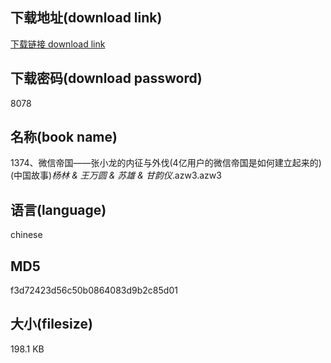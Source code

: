 ## 下载地址(download link)
[下载链接 download link](https://voluble-croquembouche-d321dc.netlify.app/?s=1374%E3%80%81%E5%BE%AE%E4%BF%A1%E5%B8%9D%E5%9B%BD%E2%80%94%E2%80%94%E5%BC%A0%E5%B0%8F%E9%BE%99%E7%9A%84%E5%86%85%E5%BE%81%E4%B8%8E%E5%A4%96%E4%BC%90%284%E4%BA%BF%E7%94%A8%E6%88%B7%E7%9A%84%E5%BE%AE%E4%BF%A1%E5%B8%9D%E5%9B%BD%E6%98%AF%E5%A6%82%E4%BD%95%E5%BB%BA%E7%AB%8B%E8%B5%B7%E6%9D%A5%E7%9A%84%29+%28%E4%B8%AD%E5%9B%BD%E6%95%85%E4%BA%8B%29_%E6%9D%A8%E6%9E%97+%26+%E7%8E%8B%E4%B8%87%E5%9C%86+%26+%E8%8B%8F%E9%9B%84+%26+%E7%94%98%E9%9F%B5%E4%BB%AA_.azw3)

## 下载密码(download password)
8078

## 名称(book name)
1374、微信帝国——张小龙的内征与外伐(4亿用户的微信帝国是如何建立起来的) (中国故事)_杨林 & 王万圆 & 苏雄 & 甘韵仪_.azw3.azw3

## 语言(language)
chinese

## MD5
f3d72423d56c50b0864083d9b2c85d01

## 大小(filesize)
198.1 KB
